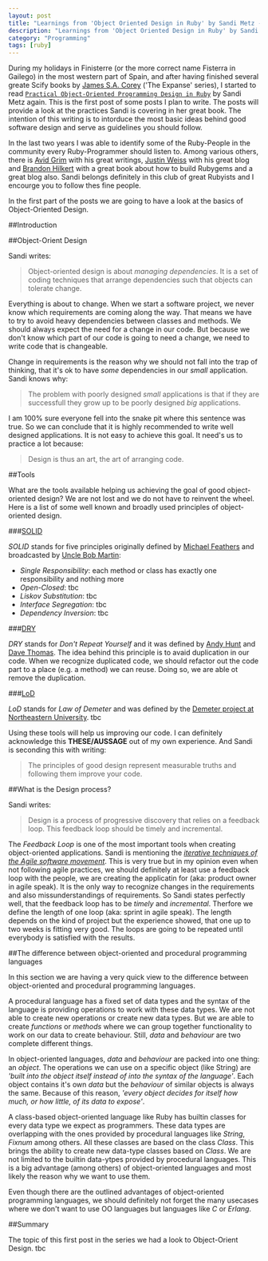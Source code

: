 ```yaml
---
layout: post
title: "Learnings from 'Object Oriented Design in Ruby' by Sandi Metz - Part I"
description: "Learnings from 'Object Oriented Design in Ruby' by Sandi Metz - Part I"
category: "Programming"
tags: [ruby]
---
```


During my holidays in Finisterre (or the more correct name Fisterra in Gailego) in the most western part of Spain, and after having finished several greate Scify books by [James S.A. Corey](http://www.amazon.com/#) ('The Expanse' series), I started to read [`Practical Object-Oriented Programming Design in Ruby`](http://www.amazon.com/#) by Sandi Metz again. This is the first post of some posts I plan to write. The posts will provide a look at the practices Sandi is covering in her great book. The intention of this writing is to intorduce the most basic ideas behind good software design and serve as guidelines you should follow.

In the last two years I was able to identify some of the Ruby-People in the community every Ruby-Programmer should listen to. Among various others, there is [Avid Grim](http://) with his great writings, [Justin Weiss](http://) with his great blog and [Brandon Hilkert](http://) with a great book about how to build Rubygems and a great blog also. Sandi belongs definitely in this club of great Rubyists and I encourge you to follow thes fine people.

In the first part of the posts we are going to have a look at the basics of Object-Oriented Design.

##Introduction

##Object-Orient Design

Sandi writes:

> Object-oriented design is about *managing dependencies*. It is a set of coding techniques that arrange dependencies such that objects can tolerate change.

Everything is about to change. When we start a software project, we never know which requirements are coming along the way. That means we have to try to avoid heavy dependencies between classes and methods. We should always expect the need for a change in our code. But because we don't know which part of our code is going to need a change, we need to write code that is changeable.

Change in requirements is the reason why we should not fall into the trap of thinking, that it's ok to have *some* dependencies in our *small* application. Sandi knows why:

> The problem with poorly designed *small* applications is that if they are successfull they grow up to be poorly designed *big* applications.

I am 100% sure everyone fell into the snake pit where this sentence was true. So we can conclude that it is highly recommended to write well designed applications. It is not easy to achieve this goal. It need's us to practice a lot because:

> Design is thus an art, the art of arranging code.

##Tools

What are the tools available helping us achieving the goal of good object-oriented design? We are not lost and we do not have to reinvent the wheel. Here is a list of some well known and broadly used principles of object-oriented design.

###[SOLID](http://)

*SOLID* stands for five principles originally defined by [Michael Feathers](http://) and broadcasted by [Uncle Bob Martin](http://):

* *Single Responsibility*:
each method or class has exactly one responsibility and nothing more
* *Open-Closed*:
tbc
* *Liskov Substitution*:
tbc
* *Interface Segregation*:
tbc
* *Dependency Inversion*:
tbc

###[DRY](http://)

*DRY* stands for *Don't Repeat Yourself* and it was defined by [Andy Hunt](http://) and [Dave Thomas](http://). The idea behind this principle is to avaid duplication in our code. When we recognize duplicated code, we should refactor out the code part to a place (e.g. a method) we can reuse. Doing so, we are able ot remove the duplication.

###[LoD](http://)

*LoD* stands for *Law of Demeter* and was defined by the [Demeter project at Northeastern University](http://). tbc

Using these tools will help us improving our code. I can definitely acknowledge this __THESE/AUSSAGE__ out of my own experience. And Sandi is seconding this with writing:

> The principles of good design represent measurable truths and following them improve your code.

##What is the Design process?

Sandi writes:

> Design is a process of progressive discovery that relies on a feedback loop. This feedback loop should be timely and incremental.

The *Feedback Loop* is one of the most important tools when creating object-oriented applications. Sandi is mentioning the [*iterative techniques of the Agile software movement*](http://agilemanifesto.org). This is very true but in my opinion even when not following agile practices, we should definitely at least use a feedback loop with the people, we are creating the applicatin for (aka: product owner in agile speak). It is the only way to recognize changes in the requirements and also missunderstandings of requirements. So Sandi states perfectly well, that the feedback loop has to be *timely* and *incremental*. Therfore we define the length of one loop (aka: sprint in agile speak). The length depends on the kind of project but the experience showed, that one up to two weeks is fitting very good. The loops are going to be repeated until everybody is satisfied with the results.

##The difference between object-oriented and procedural programming languages

In this section we are having a very quick view to the difference between object-oriented and procedural programming languages.

A procedural language has a fixed set of data types and the syntax of the language is providing operations to work with these data types. We are not able to create new operations or create new data types. But we are able to create *functions* or *methods* where we can group together functionality to work on our data to create behaviour. Still, *data* and *behaviour* are two complete different things.

In object-oriented languages, *data* and *behaviour* are packed into one thing: an *object*. The operations we can use on a specific object (like String) are *'built into the object itself instead of into the syntax of the language'*. Each object contains it's own *data* but the *behaviour* of similar objects is always the same. Because of this reason, *'every object decides for itself how much, or how little, of its data to expose'*.

A class-based object-oriented language like Ruby has builtin classes for every data type we expect as programmers. These data types are overlapping with the ones provided by procedural languages like *String*, *Fixnum* among others. All these classes are based on the class *Class*. This brings the ability to create new data-type classes based on *Class*. We are not limited to the builtin data-ytpes provided by procedural languages. This is a big advantage (among others) of object-oriented languages and most likely the reason why we want to use them.

Even though there are the outlined advantages of object-oriented programming languages, we should definitely not forget the many usecases where we don't want to use OO languages but languages like *C* or *Erlang*.

##Summary

The topic of this first post in the series we had a look to Object-Orient Design. tbc

